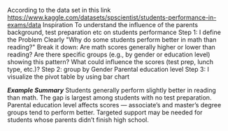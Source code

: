 According to the data set in this link https://www.kaggle.com/datasets/spscientist/students-performance-in-exams/data
Inspiration
To understand the influence of the parents background, test preparation etc on students performance
 Step 1: I define the Problem Clearly
"Why do some students perform better in math than reading?"
Break it down:
Are math scores generally higher or lower than reading?
Are there specific groups (e.g., by gender or education level) showing this pattern?
What could influence the scores (test prep, lunch type, etc.)?
Step 2: group by
Gender
Parental education level
Step 3: I visualize the pivot table by using bar chart 

***Example Summary***
Students generally perform slightly better in reading than math.
The gap is largest among students with no test preparation.
Parental education level affects scores — associate’s and master’s degree groups tend to perform better.
Targeted support may be needed for students whose parents didn’t finish high school.
